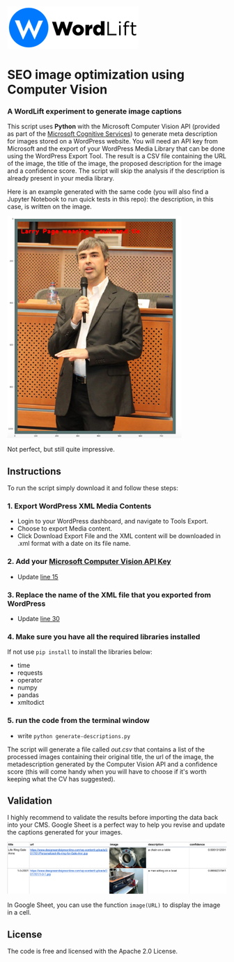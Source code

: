 <a href="https://wordlift.io"><img src="img/Wl-logo-horizontal.png"/></a>


# SEO image optimization using Computer Vision
### A WordLift experiment to generate image captions

This script uses **Python** with the Microsoft Computer Vision API (provided as part of the [Microsoft Cognitive Services](https://www.microsoft.com/cognitive-services)) to generate meta description for images stored on a WordPress website. 
You will need an API key from Microsoft and the export of your WordPress Media Library that can be done using the WordPress Export Tool. The result is a CSV file containing the URL of the image, the title of the image, the proposed description for the image and a confidence score. The script will skip the analysis if the description is already present in your media library.   

Here is an example generated with the same code (you will also find a Jupyter Notebook to run quick tests in this repo): the description, in this case, is written on the image. 

<img src="img/sample1.png" width="400">

Not perfect, but still quite impressive.

## Instructions
To run the script simply download it and follow these steps: 

### 1. Export WordPress XML Media Contents
  - Login to your WordPress dashboard, and navigate to Tools Export.
  - Choose to export Media content.
  - Click Download Export File and the XML content will be downloaded in .xml format with a date on its file name.
### 2. Add your [Microsoft Computer Vision API Key](https://www.microsoft.com/cognitive-services/en-us/computer-vision-api) 
  - Update [line 15](https://github.com/cyberandy/image-captioning/blob/f669b8ac75757f7a85ff951309ac898d7a618ee2/generate-descriptions.py#L15) 
### 3. Replace the name of the XML file that you exported from WordPress
  - Update [line 30](https://github.com/cyberandy/image-captioning/blob/dcbb1624ef5322d17f7abe07b47c90031282adeb/generate-descriptions.py#L30)
### 4. Make sure you have all the required libraries installed 
If not use `pip install` to install the libraries below: 
  - time 
  - requests
  - operator
  - numpy 
  - pandas
  - xmltodict 
### 5. run the code from the terminal window
  - write `python generate-descriptions.py` 
  
The script will generate a file called *out.csv* that contains a list of the processed images containing their original title, the url of the image, the metadescription generated by the Computer Vision API and a confidence score (this will come handy when you will have to choose if it's worth keeping what the CV has suggested).

## Validation
I highly recommend to validate the results before importing the data back into your CMS. Google Sheet is a perfect way to help you revise and update the captions generated for your images. 

<img src="img/sheet-preview.png"/>

In Google Sheet, you can use the function `image(URL)` to display the image in a cell. 

## License
The code is free and licensed with the Apache 2.0 License.
